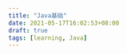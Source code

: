 ```yaml
---
title: "Java基础"
date: 2021-05-17T16:02:53+08:00
draft: true
tags: [learning, Java]
---
```


<!--more-->

